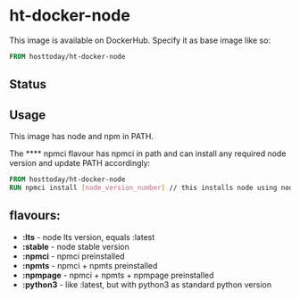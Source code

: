 # ht-docker-node

This image is available on DockerHub. Specify it as base image like so:

```Dockerfile
FROM hosttoday/ht-docker-node
```

## Status


## Usage
This image has node and npm in PATH.

The **** npmci flavour has npmci in path and can install any required node version and update PATH accordingly:

```Dockerfile
FROM hosttoday/ht-docker-node
RUN npmci install [node_version_number] // this installs node using node and sets the default to the new node and npm versions
```

## flavours:

* **:lts** - node lts version, equals :latest
* **:stable** - node stable version
* **:npmci** - npmci preinstalled
* **:npmts** - npmci + npmts preinstalled
* **:npmpage** - npmci + npmts + npmpage preinstalled
* **:python3** - like :latest, but with python3 as standard python version
